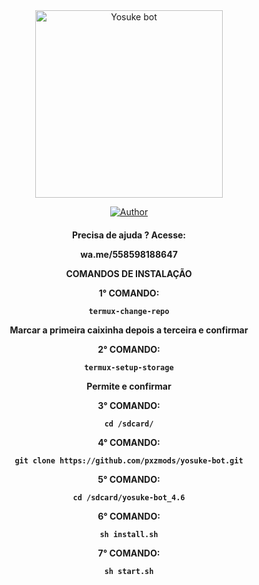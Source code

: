 <div align="center">
<img src="https://telegra.ph/file/d306e6c8a72e8ead7fe2a.jpg" alt="Yosuke bot" width="300" />

</div>
<p align="center">
  <a href="https://github.com/pxzmods/yosuke-bot.git"><img title="Author" src="https://img.shields.io/badge/Versão-4.6-cyan.svg?style=for-the-badge&logo=github" /></a>
  <h4 align="center">

Precisa de ajuda ? Acesse: 

wa.me/558598188647 




COMANDOS DE INSTALAÇÃO 


1° COMANDO:

```
termux-change-repo
```
Marcar a primeira caixinha depois a terceira e confirmar

2° COMANDO:
```
termux-setup-storage
```
Permite e confirmar 

3° COMANDO:
```
cd /sdcard/
```

4° COMANDO:
```
git clone https://github.com/pxzmods/yosuke-bot.git
```

5° COMANDO:
```
cd /sdcard/yosuke-bot_4.6
```
6° COMANDO:
```
sh install.sh
```
7° COMANDO:
```
sh start.sh
```
